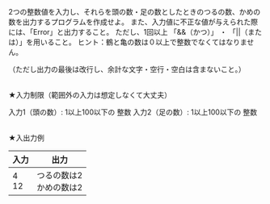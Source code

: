 2つの整数値を入力し、それらを頭の数・足の数としたときのつるの数、かめの数を出力するプログラムを作成せよ。
また、入力値に不正な値が与えられた際には、「Error」と出力すること。
ただし、1回以上 「&&（かつ）」 ・ 「||（または）」を用いること。
ヒント：鶴と亀の数は０以上で整数でなくてはなりません。

（ただし出力の最後は改行し、余計な文字・空行・空白は含まないこと。）

<br>
★入力制限（範囲外の入力は想定しなくて大丈夫）

入力1（頭の数）: 1以上100以下の 整数
入力2（足の数）: 1以上100以下の 整数

<br>
★入出力例

|入力|出力|
| -------- | -------- |
|4<br>12|つるの数は2<br>かめの数は2|